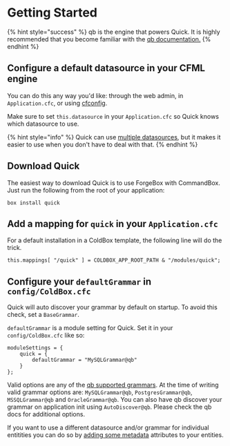 # Getting Started

{% hint style="success" %}
qb is the engine that powers Quick.  It is highly recommended that you become familiar with the [qb documentation.](https://qb.ortusbooks.com/)
{% endhint %}

## Configure a default datasource in your CFML engine

You can do this any way you'd like: through the web admin, in `Application.cfc`, or using [cfconfig](https://cfconfig.ortusbooks.com).

Make sure to set `this.datasource` in your `Application.cfc` so Quick knows which datasource to use.

{% hint style="info" %}
Quick can use [multiple datasources](defining-an-entity.md#multiple-datasource-support), but it makes it easier to use when you don't have to deal with that.
{% endhint %}

## Download Quick

The easiest way to download Quick is to use ForgeBox with CommandBox. Just run the following from the root of your application:

`box install quick`

## Add a mapping for `quick` in your `Application.cfc`

For a default installation in a ColdBox template, the following line will do the trick.

`this.mappings[ "/quick" ] = COLDBOX_APP_ROOT_PATH & "/modules/quick";`

## Configure your `defaultGrammar` in `config/ColdBox.cfc`

Quick will auto discover your grammar by default on startup. To avoid this check, set a `BaseGrammar`.

`defaultGrammar` is a module setting for Quick. Set it in your `config/ColdBox.cfc` like so:

```text
moduleSettings = {
    quick = {
        defaultGrammar = "MySQLGrammar@qb"
    }
};
```

Valid options are any of the [qb supported grammars](https://qb.ortusbooks.com). At the time of writing valid grammar options are: `MySQLGrammar@qb`, `PostgresGrammar@qb`, `MSSQLGrammar@qb` and `OracleGrammar@qb`. You can also have qb discover your grammar on application init using `AutoDiscover@qb`. Please check the qb docs for additional options.

If you want to use a different datasource and/or grammar for individual entitities you can do so by [adding some metadata](defining-an-entity.md#multiple-datasource-support) attributes to your entities.

